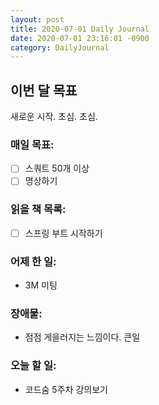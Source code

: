 ```yaml
---
layout: post
title: 2020-07-01 Daily Journal
date: 2020-07-01 23:16:01 -0900
category: DailyJournal
---
```


## 이번 달 목표
새로운 시작. 초심. 초심.

### 매일 목표:
- [ ] 스쿼트 50개 이상
- [ ] 명상하기

### 읽을 책 목록:
- [ ] 스프링 부트 시작하기

### 어제 한 일:
* 3M 미팅

### 장애물:
* 점점 게을러지는 느낌이다. 큰일

### 오늘 할 일:
* 코드숨 5주차 강의보기